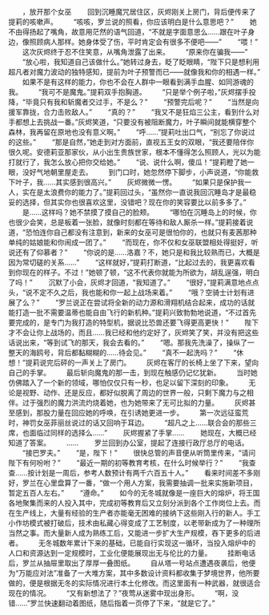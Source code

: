 　　，放开那个女巫
　　回到沉睡魔咒居住区，灰烬刚关上房门，背后便传来了提莉的咳嗽声。
　　“咳咳，罗兰说的照看，你应该明白是什么意思吧？”
　　她不由得扬起了嘴角，故意用茫然的语气回道，“不就是字面意思么……跟在叶子身边，像照顾病人那样。她身体受了伤，平时肯定会有很多不便吧——”
　　“喂！”
　　这次灰烬终于忍不住笑意，从嘴角泄露了出来。
　　“原来你在骗我——”
　　“放心啦，我知道自己该做什么。”她转过身去，眨了眨眼睛，“陛下只是想利用超凡者对魔力波动的独特感知，提前为叶子预警而已——就像我和你的相遇一样。”
　　如果不是有这样的能力，你也不会在人群中一眼看到满手血腥、如同游魂的我。
　　“我可不是魔鬼。”提莉双手抱胸道。
　　“只是举个例子啦，”灰烬摆手投降，“毕竟只有我和斩魔者交过手，不是么？”
　　“预警完后呢？”
　　“当然是向援军靠拢，合力击败敌人。”
　　“真的？”
　　“我又不是狂焰三公主，看到什么对手都想上去挑战一番。”灰烬笑道，“只要没有被阻断魔力，叶子瞬间就能横穿整个森林，我再留在原地也没有意义啊。”
　　“呼……”提莉吐出口气，“别忘了你说过的这些。”
　　“那是自然，”她走到对方面前，直视五王女的双眼，“我还要陪伴你很久呢。安德莉亚那家伙，从小出生贵族世家，根本不懂得怎么照顾人，光以为能打就行了，我怎么放心把你交给她。”
　　“说、说什么啊，傻瓜！”提莉瞪了她一眼，没好气地朝里屋走去。
　　到门口时，她忽然停下脚步，小声说道，“你能救下叶子，我……其实感到很高兴。”
　　灰烬微微一愣。
　　“如果只是保护我一人，实在是太浪费你的能力了。”提莉回过头，“虽然你一直说我回沉睡岛才是最稳妥的选择，但其实你也很喜欢这里，没错吧？现在你的笑容要比以前多多了。”
　　是……这样吗？她不禁摸了摸自己的脸颊。
　　“哪怕在沉睡岛上的时候，你也很少会笑，总是板着一张脸，就像时刻都在等待和敌人厮杀一样。”提莉接着说道，“恐怕连你自己都没有注意到，新来的女巫可是很怕你的，也就只有麦茜那种单纯的姑娘能和你闹成一团了。”
　　“而现在，你不仅和女巫联盟相处得挺好，听说还有了仰慕者？”
　　“你说的是……洛嘉？不，她只是和我比较熟而已，大概是因为常切磋的关系……”
　　“这样就好，”提莉打断道，“比起过去的，我更喜欢看到你现在的样子。不过！”她顿了顿，“这不代表你就能为所欲为，胡乱逞强，明白了吗！”
　　沉默了小会，灰烬才回道，“我知道了。”
　　“很好，”提莉满意地点点头，“说不定不久之后，我也能和你一起上战场来着。”
　　“哦？空骑士计划有进展了么？”
　　“罗兰说正在尝试将全新的动力源和滑翔机结合起来，成功的话就能打造一批不需要温蒂也能自由飞行的新机种。”提莉兴致勃勃地说道，“不过首先要完成的，是专门为我打造的特型机，据说比恐兽还要飞得更高更快！”
　　陛下才不会让你上战场的，而且……我已经和他约定好了，灰烬笑了笑，并没有把这些话说出来，“等到试飞的那天，我会去看的。”
　　“嗯。那我先洗澡了，操纵了一整天的海鸥号，背后都黏糊糊的……待会见。”
　　“真不一起洗吗？”
　　“休想！”提莉说完后砰的一声关上了房门。
　　灰烬在客厅的长椅上坐了下来，望向自己的手掌。
　　最后斩向魔鬼的那一击，到现在触感仍记忆犹新。
　　当时她仿佛踏入了一个新的领域，哪怕仅仅只有一秒，也足以留下深刻的印象。
　　无论是视野、动作、还是反应，都好似脱离了周边的世界一般，只剩下魔力与之相伴。过于强烈的魔力洪流灼烧着她，也为她带来了无可比拟的力量。
　　灰烬甚至感到，那股力量在回应她的呼唤，在引诱她更进一步。
　　第一次远征蛮荒时，神罚女巫菲丽丝说过的话又回响于耳边。
　　“超凡之上……联合会的那些三席，也面临过同样的选择么……”
　　灰烬握紧了手掌……
　　她现在，大概已经知道了答案。
　　……
　　罗兰回到办公室，提起了连接行政厅总厅的电话。
　　“接巴罗夫。”
　　“是，陛下！”
　　很快总管的声音便从听筒里传来，“请问陛下有何吩咐？”
　　“最近一期的初等教育考核，在什么时候举行？”
　　“我查查……按计划是一周后，参考人数预计有两千六百五十人。”
　　看来时间差不多刚好，罗兰在心里盘算了一番，“做一个用人方案，我需要抽调一批来实施新项目，暂定五百人左右。”
　　“遵命。”
　　如今的无冬城就像是一座巨大的熔炉，将王国各地聚集而来的人投入其中，完成初等教育后又立刻分派到各个工作岗位上去。而在生产线上，大量有经验的生产者亦能毫无困难的接纳下这些刚入行的新人。手工小作坊模式被打破后，技术由私藏心得变成了工艺制度，以老带新成为了一种理所当然之事。而大量新人成为熟练工后，又能进一步扩大生产规模，吞下更多的后进者。
　　无冬城数年累计下来的基础，已能自行实现这一循环，当投入熔炉中的人口和资源达到一定规模时，工业化便能展现出无与伦比的力量。
　　挂断电话后，罗兰从抽屉里取出了厚厚一叠图纸。
　　自从塔一号站点遭遇夜袭后，他便为“万能应对法”准备了一大堆方案，其中多数设计资料都收集于梦境世界，他所要做的，便是根据无冬的实际情况进行本土化修改。而这里面有一种武器，就很适合现在的情况。
　　“又有新想法了？”夜莺从迷雾中现出身形。
　　“啊，没错……”罗兰快速翻动着图纸，随后指着一页停了下来，“就是它了。”